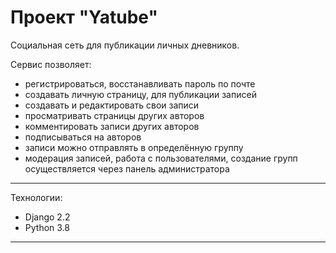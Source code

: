 # Проект "Yatube"

Cоциальная сеть для публикации личных дневников.

Сервис позволяет:
 * регистрироваться, восстанавливать пароль по почте
 * создавать личную страницу, для публикации записей
 * создавать и редактировать свои записи
 * просматривать страницы других авторов
 * комментировать записи других авторов
 * подписываться на авторов
 * записи можно отправлять в определённую группу
 * модерация записей, работа с пользователями, создание групп осуществляется через панель администратора
---
Технологии:
 * Django 2.2
 * Python 3.8
---
